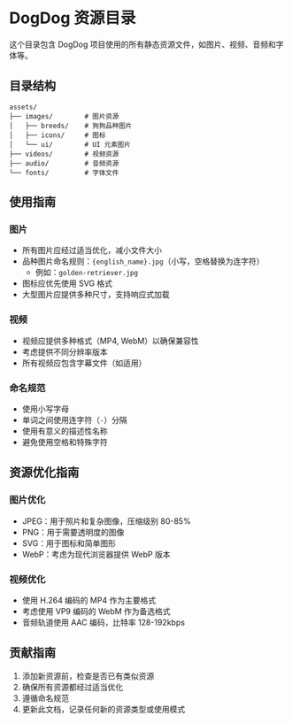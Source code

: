 # DogDog 资源目录

这个目录包含 DogDog 项目使用的所有静态资源文件，如图片、视频、音频和字体等。

## 目录结构

```
assets/
├── images/        # 图片资源
│   ├── breeds/    # 狗狗品种图片
│   ├── icons/     # 图标
│   └── ui/        # UI 元素图片
├── videos/        # 视频资源
├── audio/         # 音频资源
└── fonts/         # 字体文件
```

## 使用指南

### 图片

- 所有图片应经过适当优化，减小文件大小
- 品种图片命名规则：`{english_name}.jpg`（小写，空格替换为连字符）
  - 例如：`golden-retriever.jpg`
- 图标应优先使用 SVG 格式
- 大型图片应提供多种尺寸，支持响应式加载

### 视频

- 视频应提供多种格式（MP4, WebM）以确保兼容性
- 考虑提供不同分辨率版本
- 所有视频应包含字幕文件（如适用）

### 命名规范

- 使用小写字母
- 单词之间使用连字符（`-`）分隔
- 使用有意义的描述性名称
- 避免使用空格和特殊字符

## 资源优化指南

### 图片优化

- JPEG：用于照片和复杂图像，压缩级别 80-85%
- PNG：用于需要透明度的图像
- SVG：用于图标和简单图形
- WebP：考虑为现代浏览器提供 WebP 版本

### 视频优化

- 使用 H.264 编码的 MP4 作为主要格式
- 考虑使用 VP9 编码的 WebM 作为备选格式
- 音频轨道使用 AAC 编码，比特率 128-192kbps

## 贡献指南

1. 添加新资源前，检查是否已有类似资源
2. 确保所有资源都经过适当优化
3. 遵循命名规范
4. 更新此文档，记录任何新的资源类型或使用模式